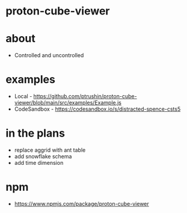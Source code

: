 # proton-cube-viewer

# about
* Controlled and uncontrolled

# examples

* Local - https://github.com/ptrushin/proton-cube-viewer/blob/main/src/examples/Example.js
* CodeSandbox - https://codesandbox.io/s/distracted-spence-csts5

# in the plans

* replace aggrid with ant table
* add snowflake schema
* add time dimension

# npm

* https://www.npmjs.com/package/proton-cube-viewer